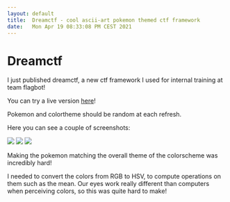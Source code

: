 ```yaml
---
layout: default
title:  Dreamctf - cool ascii-art pokemon themed ctf framework
date:   Mon Apr 19 08:33:08 PM CEST 2021
---
```


# Dreamctf

I just published dreamctf, a new ctf framework I used for internal training at team flagbot!

You can try a live version [here](http://dreamctf.cyanpencil.xyz)!

Pokemon and colortheme should be random at each refresh. 

Here you can see a couple of screenshots:

![](https://user-images.githubusercontent.com/3428362/122681530-fd7d3a00-d1f4-11eb-8b8b-40f0763ba0e3.png)
![](https://pbs.twimg.com/media/E4XFVgSWYAcrBhX?format=jpg&name=large)
![](https://pbs.twimg.com/media/E4XFe7UWUAAL920?format=jpg&name=large)

Making the pokemon matching the overall theme of the colorscheme was incredibly hard!

I needed to convert the colors from RGB to HSV, to compute operations on them such as the mean. 
Our eyes work really different than computers when perceiving colors, so this was quite hard to make!
